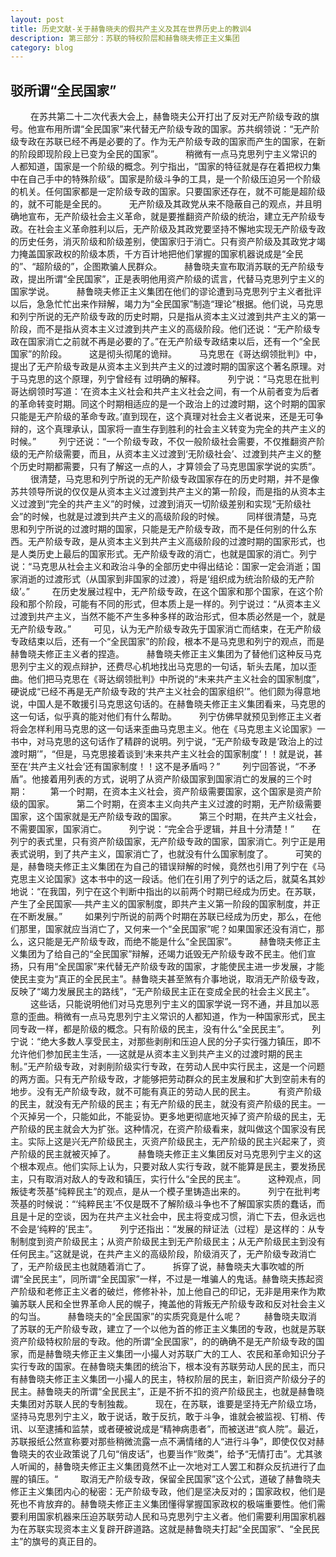 ```yaml
---
layout: post
title: 历史文献-关于赫鲁晓夫的假共产主义及其在世界历史上的教训4
description: 第三部分：苏联的特权阶层和赫鲁晓夫修正主义集团
category: blog
---
```


## 驳所谓“全民国家” ##
　　
在苏共第二十二次代表大会上，赫鲁晓夫公开打出了反对无产阶级专政的旗号。他宣布用所谓“全民国家”来代替无产阶级专政的国家。苏共纲领说：“无产阶级专政在苏联已经不再是必要的了。作为无产阶级专政的国家而产生的国家，在新的阶段即现阶段上已变为全民的国家”。
　　
稍微有一点马克思列宁主义常识的人都知道，国家是一个阶级的概念。列宁指出，“国家的特征就是存在着把权力集中在自己手中的特殊阶级”。国家是阶级斗争的工具，是一个阶级压迫另一个阶级的机关。任何国家都是一定阶级专政的国家。只要国家还存在，就不可能是超阶级的，就不可能是全民的。
　　
无产阶级及其政党从来不隐蔽自己的观点，并且明确地宣布，无产阶级社会主义革命，就是要推翻资产阶级的统治，建立无产阶级专政。在社会主义革命胜利以后，无产阶级及其政党要坚持不懈地实现无产阶级专政的历史任务，消灭阶级和阶级差别，使国家归于消亡。只有资产阶级及其政党才竭力掩盖国家政权的阶级本质，千方百计地把他们掌握的国家机器说成是“全民的”、“超阶级的”，企图欺骗人民群众。
　　
赫鲁晓夫宣布取消苏联的无产阶级专政，提出所谓“全民国家”，正是表明他用资产阶级的谎言，代替马克思列宁主义的国家学说。
　　
赫鲁晓夫修正主义集团在他们的谬论遭到马克思列宁主义者批评以后，急急忙忙出来作辩解，竭力为“全民国家”制造“理论”根据。他们说，马克思和列宁所说的无产阶级专政的历史时期，只是指从资本主义过渡到共产主义的第一阶段，而不是指从资本主义过渡到共产主义的高级阶段。他们还说：“无产阶级专政在国家消亡之前就不再是必要的了。”在无产阶级专政结束以后，还有一个“全民国家”的阶段。
　　
这是彻头彻尾的诡辩。
　　
马克思在《哥达纲领批判》中，提出了无产阶级专政是从资本主义到共产主义的过渡时期的国家这个著名原理。对于马克思的这个原理，列宁曾经有
过明确的解释。
　　
列宁说：“马克思在批判哥达纲领时写道：‘在资本主义社会和共产主义社会之间，有一个从前者变为后者的革命转变时期。同这个时期相适应的是一个政治上的过渡时期，这个时期的国家只能是无产阶级的革命专政。’直到现在，这个真理对社会主义者说来，还是无可争辩的，这个真理承认，国家将一直生存到胜利的社会主义转变为完全的共产主义的时候。”
　　
列宁还说：“一个阶级专政，不仅一般阶级社会需要，不仅推翻资产阶级的无产阶级需要，而且，从资本主义过渡到‘无阶级社会’、过渡到共产主义的整个历史时期都需要，只有了解这一点的人，才算领会了马克思国家学说的实质”。
　　
很清楚，马克思和列宁所说的无产阶级专政国家存在的历史时期，并不是像苏共领导所说的仅仅是从资本主义过渡到共产主义的第一阶段，而是指的从资本主义过渡到“完全的共产主义”的时候，过渡到消灭一切阶级差别和实现“无阶级社会”的时候，也就是过渡到共产主义的高级阶段的时候。
　　
同样很清楚，马克思和列宁所说的过渡时期的国家，只能是无产阶级专政，而不是任何别的什么东西。无产阶级专政，是从资本主义到共产主义高级阶段的过渡时期的国家形式，也是人类历史上最后的国家形式。无产阶级专政的消亡，也就是国家的消亡。列宁说：“马克思从社会主义和政治斗争的全部历史中得出结论：国家一定会消逝；国家消逝的过渡形式（从国家到非国家的过渡），将是‘组织成为统治阶级的无产阶级’。”
　　
在历史发展过程中，无产阶级专政，在这个国家和那个国家，在这个阶段和那个阶段，可能有不同的形式，但本质上是一样的。列宁说过：“从资本主义过渡到共产主义，当然不能不产生多种多样的政治形式，但本质必然是一个，就是无产阶级专政。”
　　
可见，认为无产阶级专政先于国家消亡而结束，在无产阶级专政结束以后，还有一个“全民国家”的阶段，根本不是马克思和列宁的观点，而是赫鲁晓夫修正主义者的捏造。
　　
赫鲁晓夫修正主义集团为了替他们这种反马克思列宁主义的观点辩护，还费尽心机地找出马克思的一句话，斩头去尾，加以歪曲。他们把马克思在《哥达纲领批判》中所说的“未来共产主义社会的国家制度”，硬说成“已经不再是无产阶级专政的‘共产主义社会的国家组织’”。他们颇为得意地说，中国人是不敢援引马克思这句话的。在赫鲁晓夫修正主义集团看来，马克思的这一句话，似乎真的能对他们有什么帮助。
　　
列宁仿佛早就预见到修正主义者将会怎样利用马克思的这一句话来歪曲马克思主义。他在《马克思主义论国家》一书中，对马克思的这句话作了精辟的说明。列宁说，“无产阶级专政是‘政治上的过渡时期’”，“但是，马克思接着谈到‘未来共产主义社会的国家制度’！！就是说，甚至在‘共产主义社会’还有国家制度！！这不是矛盾吗？”
　　
列宁回答说，“不矛盾”。他接着用列表的方式，说明了从资产阶级国家到国家消亡的发展的三个时期：
　　
第一个时期，在资本主义社会，资产阶级需要国家，这个国家是资产阶级的国家。
　　
第二个时期，在资本主义向共产主义过渡的时期，无产阶级需要国家，这个国家就是无产阶级专政的国家。
　　
第三个时期，在共产主义社会，不需要国家，国家消亡。
　　
列宁说：“完全合乎逻辑，并且十分清楚！”　　在列宁的表式里，只有资产阶级国家，无产阶级专政的国家，国家消亡。列宁正是用表式说明，到了共产主义，国家消亡了，也就没有什么国家制度了。
　　
可笑的是，赫鲁晓夫修正主义集团在为自己的错误辩解的时候，竟然也引用了列宁在《马克思主义论国家》这本书中的这一段话。他们在引用了列宁的话之后，就莫名其妙地说：“在我国，列宁在这个判断中指出的以前两个时期已经成为历史。在苏联，产生了全民国家──共产主义的国家制度，即共产主义第一阶段的国家制度，并正在不断发展。”
　　
如果列宁所说的前两个时期在苏联已经成为历史，那么，在他们那里，国家就应当消亡了，又何来一个“全民国家”呢？如果国家还没有消亡，那么，这只能是无产阶级专政，而绝不能是什么“全民国家”。
　　
赫鲁晓夫修正主义集团为了给自己的“全民国家”辩解，还竭力诋毁无产阶级专政不民主。他们宣扬，只有用“全民国家”来代替无产阶级专政的国家，才能使民主进一步发展，才能使民主变为“真正的全民民主”。赫鲁晓夫甚至煞有介事地说，取消无产阶级专政，反映了“竭力发展民主的路线”，“无产阶级民主正在变成全民的社会主义民主”。
　　
这些话，只能说明他们对马克思列宁主义的国家学说一窍不通，并且加以恶意的歪曲。稍微有一点马克思列宁主义常识的人都知道，作为一种国家形式，民主同专政一样，都是阶级的概念。只有阶级的民主，没有什么“全民民主”。
　　
列宁说：“绝大多数人享受民主，对那些剥削和压迫人民的分子实行强力镇压，即不允许他们参加民主生活，──这就是从资本主义到共产主义的过渡时期的民主制。”无产阶级专政，对剥削阶级实行专政，在劳动人民中实行民主，这是一个问题的两方面。只有无产阶级专政，才能够把劳动群众的民主发展和扩大到空前未有的地步。没有无产阶级专政，就不可能有真正的劳动人民的民主。
　　
有资产阶级的民主，就没有无产阶级的民主；有无产阶级的民主，就没有资产阶级的民主。一个灭掉另一个，只能如此，不能妥协。更多地更彻底地灭掉了资产阶级的民主，无产阶级的民主就会大为扩张。这种情况，在资产阶级看来，就叫做这个国家没有民主。实际上这是兴无产阶级民主，灭资产阶级民主，无产阶级的民主兴起来了，资产阶级的民主就被灭掉了。
　　
赫鲁晓夫修正主义集团反对马克思列宁主义的这个根本观点。他们实际上认为，只要对敌人实行专政，就不能算是民主，要发扬民主，只有取消对敌人的专政和镇压，实行什么“全民的民主”。
　　
这种观点，同叛徒考茨基“纯粹民主”的观点，是从一个模子里铸造出来的。
　　
列宁在批判考茨基的时候说：“‘纯粹民主’不仅是既不了解阶级斗争也不了解国家实质的蠢话，而且是十足的空谈，因为在共产主义社会中，民主将变成习惯，消亡下去，但永远也不会是‘纯粹的’民主”。
　　
列宁还指出：“发展的辩证法（过程）是这样的：从专制制度到资产阶级民主；从资产阶级民主到无产阶级民主；从无产阶级民主到没有任何民主。”这就是说，在共产主义的高级阶段，阶级消灭了，无产阶级专政消亡了，无产阶级民主也就随着消亡了。
　　
拆穿了说，赫鲁晓夫大事吹嘘的所谓“全民民主”，同所谓“全民国家”一样，不过是一堆骗人的鬼话。赫鲁晓夫拣起资产阶级和老修正主义者的破烂，修修补补，加上他自己的印记，无非是用来作为欺骗苏联人民和全世界革命人民的幌子，掩盖他的背叛无产阶级专政和反对社会主义的勾当。
　　
赫鲁晓夫的“全民国家”的实质究竟是什么呢？
　　
赫鲁晓夫取消了苏联的无产阶级专政，建立了一个以他为首的修正主义集团的专政，也就是苏联资产阶级特权阶层的专政。他的所谓“全民国家”，的的确确不是无产阶级专政的国家，而是赫鲁晓夫修正主义集团一小撮人对苏联广大的工人、农民和革命知识分子实行专政的国家。在赫鲁晓夫集团的统治下，根本没有苏联劳动人民的民主，而只有赫鲁晓夫修正主义集团一小撮人的民主，特权阶层的民主，新旧资产阶级分子的民主。赫鲁晓夫的所谓“全民民主”，正是不折不扣的资产阶级民主，也就是赫鲁晓夫集团对苏联人民的专制独裁。
　　
现在，在苏联，谁要是坚持无产阶级立场，坚持马克思列宁主义，敢于说话，敢于反抗，敢于斗争，谁就会被监视、钉梢、传讯、以至逮捕和监禁，或者硬被说成是“精神病患者”，而被送进“疯人院”。最近，苏联报纸公然宣称要对那些稍微流露一点不满情绪的人“进行斗争”，即使仅仅对赫鲁晓夫的农业政策说了几句“俏皮话”，也要当作“败类”，给予“无情打击”。尤其骇人听闻的，赫鲁晓夫修正主义集团竟然不止一次地对工人罢工和群众反抗进行了血腥的镇压。“
　　
取消无产阶级专政，保留全民国家”这个公式，道破了赫鲁晓夫修正主义集团内心的秘密：无产阶级专政，他们是坚决反对的；国家政权，他们是死也不肯放弃的。赫鲁晓夫修正主义集团懂得掌握国家政权的极端重要性。他们需要利用国家机器来压迫苏联劳动人民和马克思列宁主义者。他们需要利用国家机器为在苏联实现资本主义复辟开辟道路。这就是赫鲁晓夫打起“全民国家”、“全民民主”的旗号的真正目的。
